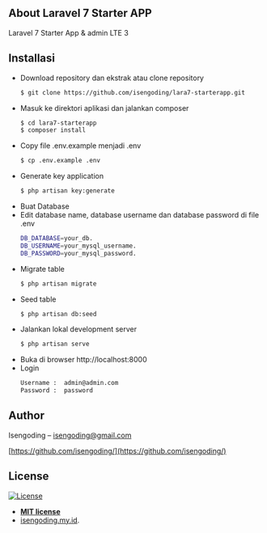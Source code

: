 ## About Laravel 7 Starter APP

Laravel 7 Starter App & admin LTE 3

## Installasi
- Download repository dan ekstrak atau clone repository
	```sh
	$ git clone https://github.com/isengoding/lara7-starterapp.git
	```
- Masuk ke direktori aplikasi dan jalankan composer
	```sh
	$ cd lara7-starterapp
	$ composer install
	```
 - Copy file .env.example menjadi .env
	```sh
	$ cp .env.example .env
	```
- Generate key application
	```sh
	$ php artisan key:generate
	```
- Buat Database
- Edit database name, database username dan database password di file .env
    ```sh
	DB_DATABASE=your_db.
    DB_USERNAME=your_mysql_username.
    DB_PASSWORD=your_mysql_password.
	```
- Migrate table
	```sh
	$ php artisan migrate
	```
- Seed table
	```sh
	$ php artisan db:seed
	```
- Jalankan lokal development server
    ```sh
	$ php artisan serve
	```
- Buka di browser http://localhost:8000
- Login
    ```sh
	Username :  admin@admin.com
    Password :  password
	```
 ## Author
Isengoding – isengoding@gmail.com

[https://github.com/isengoding/](https://github.com/isengoding/)

## License

[![License](http://img.shields.io/:license-mit-blue.svg?style=flat-square)](http://badges.mit-license.org)

- **[MIT license](http://opensource.org/licenses/mit-license.php)**
- <a href="http://isengoding.my.id" target="_blank">isengoding.my.id</a>.

